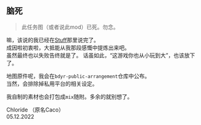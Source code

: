 ## 脑死
> 此任务图（或者说此mod）已死。勿念。

嘛，该说的我已经在[Stuff](https://github.com/YR-Braindead/Stuff)那里说完了。  
成因啦初衷啦，大抵能从我那段感慨中提炼出来吧。  
虽然最终也以失败告终就是了。
话虽如此，“这游戏你也从小玩到大”，也该放下了。

地图原件呢，我会在`bdyr-public-arrangement`仓库中公布。  
当然，会排除掉私用平台的相关设定。

我自制的素材也会打包成`mix`随附。多余的就别想了。

Chloride （原名Caco）  
05.12.2022
